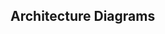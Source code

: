 <div id="title">

## Architecture Diagrams

</div>
<div id="body">

<include src="reading/container-index.md" boilerplate  />
<include src="drawing/container-index.md" boilerplate  />

</div>
